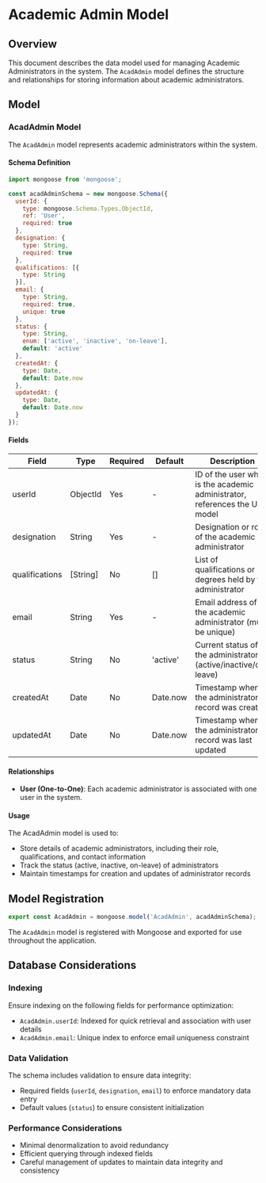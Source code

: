 
# Academic Admin Model

## Overview

This document describes the data model used for managing Academic Administrators in the system. The `AcadAdmin` model defines the structure and relationships for storing information about academic administrators.

## Model

### AcadAdmin Model

The `AcadAdmin` model represents academic administrators within the system.

#### Schema Definition

```javascript
import mongoose from 'mongoose';

const acadAdminSchema = new mongoose.Schema({
  userId: { 
    type: mongoose.Schema.Types.ObjectId, 
    ref: 'User', 
    required: true 
  },
  designation: { 
    type: String, 
    required: true 
  },
  qualifications: [{ 
    type: String 
  }],    
  email: { 
    type: String, 
    required: true, 
    unique: true 
  },
  status: { 
    type: String, 
    enum: ['active', 'inactive', 'on-leave'], 
    default: 'active' 
  },
  createdAt: { 
    type: Date, 
    default: Date.now 
  },
  updatedAt: { 
    type: Date, 
    default: Date.now 
  }
});
```

#### Fields

| Field | Type | Required | Default | Description |
|-------|------|----------|---------|-------------|
| userId | ObjectId | Yes | - | ID of the user who is the academic administrator, references the User model |
| designation | String | Yes | - | Designation or role of the academic administrator |
| qualifications | [String] | No | [] | List of qualifications or degrees held by the administrator |
| email | String | Yes | - | Email address of the academic administrator (must be unique) |
| status | String | No | 'active' | Current status of the administrator (active/inactive/on-leave) |
| createdAt | Date | No | Date.now | Timestamp when the administrator record was created |
| updatedAt | Date | No | Date.now | Timestamp when the administrator record was last updated |

#### Relationships

- **User (One-to-One)**: Each academic administrator is associated with one user in the system.

#### Usage

The AcadAdmin model is used to:
- Store details of academic administrators, including their role, qualifications, and contact information
- Track the status (active, inactive, on-leave) of administrators
- Maintain timestamps for creation and updates of administrator records

## Model Registration

```javascript
export const AcadAdmin = mongoose.model('AcadAdmin', acadAdminSchema);
```

The `AcadAdmin` model is registered with Mongoose and exported for use throughout the application.

## Database Considerations

### Indexing

Ensure indexing on the following fields for performance optimization:
- `AcadAdmin.userId`: Indexed for quick retrieval and association with user details
- `AcadAdmin.email`: Unique index to enforce email uniqueness constraint

### Data Validation

The schema includes validation to ensure data integrity:
- Required fields (`userId`, `designation`, `email`) to enforce mandatory data entry
- Default values (`status`) to ensure consistent initialization

### Performance Considerations

- Minimal denormalization to avoid redundancy
- Efficient querying through indexed fields
- Careful management of updates to maintain data integrity and consistency
